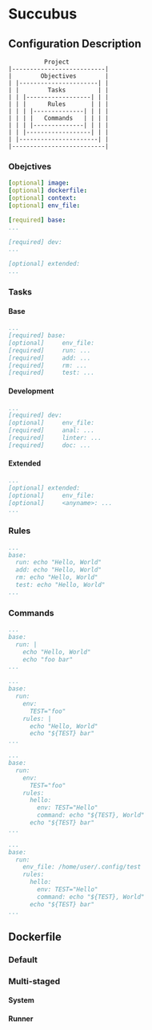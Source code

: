 # Succubus

## Configuration Description

```shell
          Project
|--------------------------|
|        Objectives        |
| |----------------------| |
| |        Tasks         | |
| | |------------------| | |
| | |      Rules       | | |
| | | |--------------| | | |
| | | |   Commands   | | | |
| | | |--------------| | | |
| | |------------------| | |
| |----------------------| |
|--------------------------|
```

### Obejctives

```yaml
[optional] image:
[optional] dockerfile:
[optional] context:
[optional] env_file:

[required] base:
...

[required] dev:
...

[optional] extended:
...
```

### Tasks

#### Base

```yaml
...
[required] base:
[optional]     env_file:
[required]     run: ...
[required]     add: ...
[required]     rm: ...
[required]     test: ...
```

#### Development

```yaml
...
[required] dev:
[optional]     env_file:
[required]     anal: ...
[required]     linter: ...
[required]     doc: ...
```

#### Extended

```yaml
...
[optional] extended:
[optional]     env_file:
[optional]     <anyname>: ...
...
```

### Rules

```yaml
...
base:
  run: echo "Hello, World"
  add: echo "Hello, World"
  rm: echo "Hello, World"
  test: echo "Hello, World"
...
```

### Commands

```yaml
...
base:
  run: |
    echo "Hello, World"
    echo "foo bar"
...
```

```yaml
...
base:
  run:
    env:
      TEST="foo"
    rules: |
      echo "Hello, World"
      echo "${TEST} bar"
...
```

```yaml
...
base:
  run:
    env:
      TEST="foo"
    rules:
      hello:
        env: TEST="Hello"
        command: echo "${TEST}, World"
      echo "${TEST} bar"
...
```

```yaml
...
base:
  run:
    env_file: /home/user/.config/test
    rules:
      hello:
        env: TEST="Hello"
        command: echo "${TEST}, World"
      echo "${TEST} bar"
...
```

## Dockerfile

<!-- Explain:
1. Layers
2. Caching
3. Multi-stage
-->

### Default

### Multi-staged

<!-- Explain:
1. System tag
2. Runner tag
3. Everything in between
-->

#### System

#### Runner
